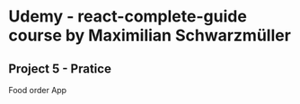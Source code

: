 # Udemy - react-complete-guide course by Maximilian Schwarzmüller

## Project 5 - Pratice 

Food order App
 
